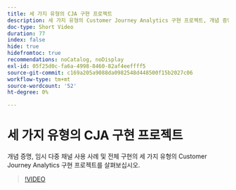 ```yaml
---
title: 세 가지 유형의 CJA 구현 프로젝트
description: 세 가지 유형의 Customer Journey Analytics 구현 프로젝트, 개념 증명, 임시 다중 채널 사용 사례 및 전체 구현을 살펴보십시오.
doc-type: Short Video
duration: 77
index: false
hide: true
hidefromtoc: true
recommendations: noCatalog, noDisplay
exl-id: 05f25d0c-fa6a-4998-8460-82af4eeffff5
source-git-commit: c169a205a9088da0982548d448500f15b2027c06
workflow-type: tm+mt
source-wordcount: '52'
ht-degree: 0%

---
```


# 세 가지 유형의 CJA 구현 프로젝트

개념 증명, 임시 다중 채널 사용 사례 및 전체 구현의 세 가지 유형의 Customer Journey Analytics 구현 프로젝트를 살펴보십시오.

<!-- 62_S113_3442460_77_three-types-of-cja-implementation-projects -->
>[!VIDEO](https://video.tv.adobe.com/v/3463030/?learn=on&enablevpops=true&captions=kor)
